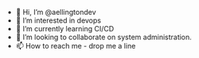 - 👋 Hi, I’m @aellingtondev
- 👀 I’m interested in devops
- 🌱 I’m currently learning CI/CD
- 💞️ I’m looking to collaborate on system administration.
- 📫 How to reach me - drop me a line

<!---
aellingtondev/aellingtondev is a ✨ special ✨ repository because its `README.md` (this file) appears on your GitHub profile.
You can click the Preview link to take a look at your changes.
--->
